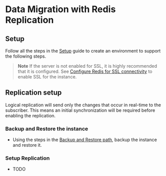 # Data Migration with Redis Replication

## Setup

Follow all the steps in the [Setup](./../05_Appendix/00_Setup.md) guide to create an environment to support the following steps.

> **Note** If the server is not enabled for SSL, it is highly recommended that it is configured.  See [Configure Redis for SSL connectivity](../05_Appendix/04_ConfigurePostgresSSL.md) to enable SSL for the instance.

## Replication setup

Logical replication will send only the changes that occur in real-time to the subscriber.  This means an initial synchronization will be required before enabling the replication.

### Backup and Restore the instance

- Using the steps in the [Backup and Restore path](./01.01_DataMigration_BackupRestore.md), backup the instance and restore it.

### Setup Replication

- TODO
